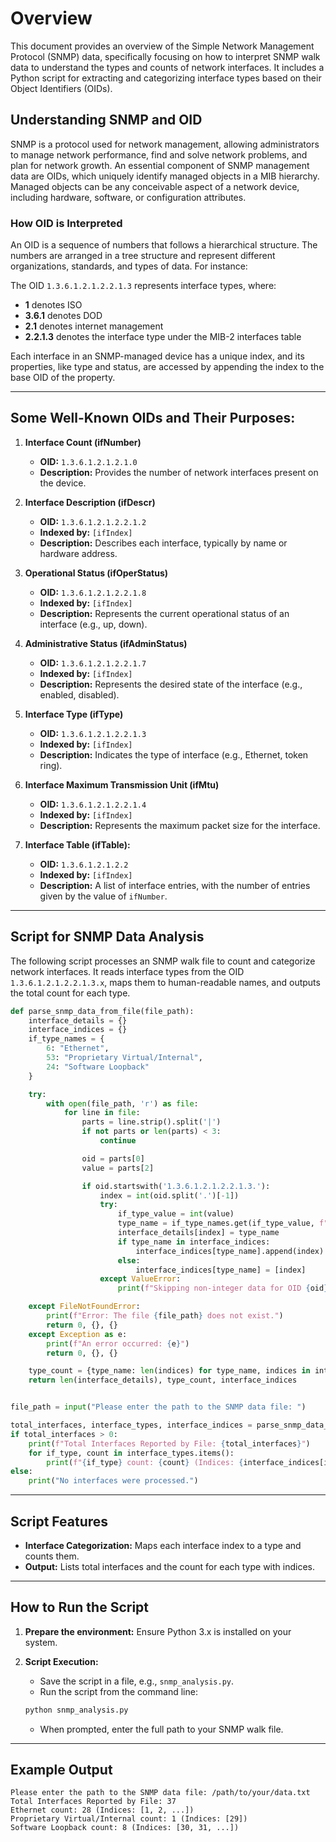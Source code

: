 
# Overview

This document provides an overview of the Simple Network Management Protocol (SNMP) data, specifically focusing on how to interpret SNMP walk data to understand the types and counts of network interfaces. It includes a Python script for extracting and categorizing interface types based on their Object Identifiers (OIDs).

## Understanding SNMP and OID

SNMP is a protocol used for network management, allowing administrators to manage network performance, find and solve network problems, and plan for network growth. An essential component of SNMP management data are OIDs, which uniquely identify managed objects in a MIB hierarchy. Managed objects can be any conceivable aspect of a network device, including hardware, software, or configuration attributes.

### How OID is Interpreted

An OID is a sequence of numbers that follows a hierarchical structure. The numbers are arranged in a tree structure and represent different organizations, standards, and types of data. For instance:

The OID `1.3.6.1.2.1.2.2.1.3` represents interface types, where:

- **1** denotes ISO
- **3.6.1** denotes DOD
- **2.1** denotes internet management
- **2.2.1.3** denotes the interface type under the MIB-2 interfaces table

Each interface in an SNMP-managed device has a unique index, and its properties, like type and status, are accessed by appending the index to the base OID of the property.

---

## Some Well-Known OIDs and Their Purposes:

1. **Interface Count (ifNumber)**  
   - **OID:** `1.3.6.1.2.1.2.1.0`  
   - **Description:** Provides the number of network interfaces present on the device.

2. **Interface Description (ifDescr)**  
   - **OID:** `1.3.6.1.2.1.2.2.1.2`  
   - **Indexed by:** `[ifIndex]`  
   - **Description:** Describes each interface, typically by name or hardware address.

3. **Operational Status (ifOperStatus)**  
   - **OID:** `1.3.6.1.2.1.2.2.1.8`  
   - **Indexed by:** `[ifIndex]`  
   - **Description:** Represents the current operational status of an interface (e.g., up, down).

4. **Administrative Status (ifAdminStatus)**  
   - **OID:** `1.3.6.1.2.1.2.2.1.7`  
   - **Indexed by:** `[ifIndex]`  
   - **Description:** Represents the desired state of the interface (e.g., enabled, disabled).

5. **Interface Type (ifType)**  
   - **OID:** `1.3.6.1.2.1.2.2.1.3`  
   - **Indexed by:** `[ifIndex]`  
   - **Description:** Indicates the type of interface (e.g., Ethernet, token ring).

6. **Interface Maximum Transmission Unit (ifMtu)**  
   - **OID:** `1.3.6.1.2.1.2.2.1.4`  
   - **Indexed by:** `[ifIndex]`  
   - **Description:** Represents the maximum packet size for the interface.

7. **Interface Table (ifTable):**  
   - **OID:** `1.3.6.1.2.1.2.2`  
   - **Indexed by:** `[ifIndex]`  
   - **Description:** A list of interface entries, with the number of entries given by the value of `ifNumber`.

---

## Script for SNMP Data Analysis

The following script processes an SNMP walk file to count and categorize network interfaces. It reads interface types from the OID `1.3.6.1.2.1.2.2.1.3.x`, maps them to human-readable names, and outputs the total count for each type.

```python
def parse_snmp_data_from_file(file_path):
    interface_details = {}
    interface_indices = {}
    if_type_names = {
        6: "Ethernet",
        53: "Proprietary Virtual/Internal",
        24: "Software Loopback"
    }

    try:
        with open(file_path, 'r') as file:
            for line in file:
                parts = line.strip().split('|')
                if not parts or len(parts) < 3:
                    continue

                oid = parts[0]
                value = parts[2]

                if oid.startswith('1.3.6.1.2.1.2.2.1.3.'):
                    index = int(oid.split('.')[-1])
                    try:
                        if_type_value = int(value)
                        type_name = if_type_names.get(if_type_value, f"Unknown Type ({if_type_value})")
                        interface_details[index] = type_name
                        if type_name in interface_indices:
                            interface_indices[type_name].append(index)
                        else:
                            interface_indices[type_name] = [index]
                    except ValueError:
                        print(f"Skipping non-integer data for OID {oid}: {value}")

    except FileNotFoundError:
        print(f"Error: The file {file_path} does not exist.")
        return 0, {}, {}
    except Exception as e:
        print(f"An error occurred: {e}")
        return 0, {}, {}

    type_count = {type_name: len(indices) for type_name, indices in interface_indices.items()}
    return len(interface_details), type_count, interface_indices


file_path = input("Please enter the path to the SNMP data file: ")

total_interfaces, interface_types, interface_indices = parse_snmp_data_from_file(file_path)
if total_interfaces > 0:
    print(f"Total Interfaces Reported by File: {total_interfaces}")
    for if_type, count in interface_types.items():
        print(f"{if_type} count: {count} (Indices: {interface_indices[if_type]})")
else:
    print("No interfaces were processed.")
```

---

## Script Features

- **Interface Categorization:** Maps each interface index to a type and counts them.  
- **Output:** Lists total interfaces and the count for each type with indices.

---

## How to Run the Script

1. **Prepare the environment:** Ensure Python 3.x is installed on your system.

2. **Script Execution:**  
   - Save the script in a file, e.g., `snmp_analysis.py`.  
   - Run the script from the command line:

   ```bash
   python snmp_analysis.py
   ```

   - When prompted, enter the full path to your SNMP walk file.

---

## Example Output

```text
Please enter the path to the SNMP data file: /path/to/your/data.txt
Total Interfaces Reported by File: 37
Ethernet count: 28 (Indices: [1, 2, ...])
Proprietary Virtual/Internal count: 1 (Indices: [29])
Software Loopback count: 8 (Indices: [30, 31, ...])
```
